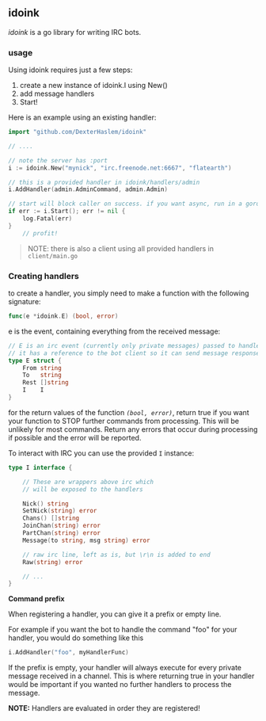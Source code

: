 ## idoink

_idoink_ is a go library for writing IRC bots.


### usage

Using idoink requires just a few steps:

1. create a new instance of idoink.I using New()
1. add message handlers
1. Start!


Here is an example using an existing handler:


```go
import "github.com/DexterHaslem/idoink"

// ....

// note the server has :port
i := idoink.New("mynick", "irc.freenode.net:6667", "flatearth")

// this is a provided handler in idoink/handlers/admin
i.AddHandler(admin.AdminCommand, admin.Admin)

// start will block caller on success. if you want async, run in a goroutine
if err := i.Start(); err != nil {
	log.Fatal(err)
}
	// profit!
```

> NOTE: there is also a client using all provided handlers in `client/main.go`



### Creating handlers

to create a handler, you simply need to make a function
with the following signature:

```go
func(e *idoink.E) (bool, error)
```

e is the event, containing everything from the received message:

```go
// E is an irc event (currently only private messages) passed to handlers.
// it has a reference to the bot client so it can send message responses, etc.
type E struct {
	From string
	To   string
	Rest []string
	I    I
}

```

for the return values of the function _`(bool, error)`_,
return true if you want your function to STOP further commands
from processing. This will be unlikely for most commands.
Return any errors that occur during processing if
possible and the error will be reported.

To interact with IRC you can use the provided `I` instance:

```go
type I interface {

	// These are wrappers above irc which
	// will be exposed to the handlers

	Nick() string
	SetNick(string) error
	Chans() []string
	JoinChan(string) error
	PartChan(string) error
	Message(to string, msg string) error

	// raw irc line, left as is, but \r\n is added to end
	Raw(string) error

	// ...
}

```

**Command prefix**

When registering a handler, you can give it a prefix or empty line.

For example if you want the bot to handle the command "foo"
for your handler, you would do something like this

```go
i.AddHandler("foo", myHandlerFunc)
```

If the prefix is empty, your handler will always execute for
every private message received in a channel. This is where
returning true in your handler would be important if you wanted no further handlers to process the message.

**NOTE:** Handlers are evaluated in order they are registered!
